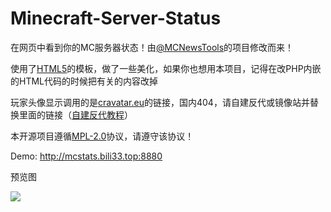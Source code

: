 # Minecraft-Server-Status
在网页中看到你的MC服务器状态！由[@MCNewsTools](https://github.com/MCNewsTools/webpage-minecraft-server-status)的项目修改而来！

使用了[HTML5](https://html5up.net/)的模板，做了一些美化，如果你也想用本项目，记得在改PHP内嵌的HTML代码的时候把有关的内容改掉

玩家头像显示调用的是[cravatar.eu](cravatar.eu)的链接，国内404，请自建反代或镜像站并替换里面的链接（[自建反代教程](https://bili33.top/2019/10/25/CloudFlare-Workers-Section1/)）

本开源项目遵循[MPL-2.0](https://github.com/GamerNoTitle/Minecraft-Server-Status/blob/master/LICENSE)协议，请遵守该协议！

Demo: http://mcstats.bili33.top:8880

预览图

![](https://cdn.jsdelivr.net/gh/GamerNoTitle/Minecraft-Server-Status@master/preview.png)

